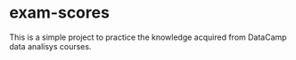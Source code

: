 # exam-scores
This is a simple project to practice the knowledge acquired from DataCamp data analisys courses.
